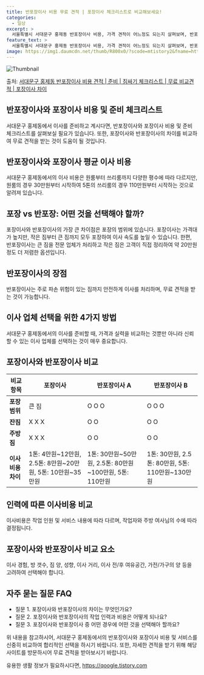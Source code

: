 ```yaml
---
title: 반포장이사 비용 무료 견적 | 포장이사 체크리스트로 비교해보세요!
categories:
  - 일상
excerpt: >
  서울특별시 서대문구 홍제동 반포장이사 비용, 가격 견적이 어느정도 되는지 살펴보며, 반포장이사를 준비함에 있어 짐싸기 준비 체크리스트가 무엇인지 보겠습니다. 마지막으로 포장이사와 차이점을 통해 무료 비교견적으로 어떤 것이 더 합리적인 선택인지 공유 드립니다.서대문구 홍제동 포장이사 견적 샘플 보기 👈 클릭서대문구 홍제동 포장이사 가격 살펴보기 👈 클릭서대문구 홍제동 반포장이사 평균 이사 비용평수서대문구 홍제동 평균 이사 비용원룸 이사9평 이하 (1톤)30만원~투룸/쓰리룸 이사16평 ~ 20평 (2.5톤)80만원~쓰리룸 이사21평 (5톤) ~110만원~우리집 무료 이사견적 받기 👈 클릭포장 vs 반포장: 어떤 것을 선택해야 할까?이사 할 때 포장과 반포장의 가장 큰 차이점은 무엇일까요?포장이사는 1톤..
feature_text: >
  서울특별시 서대문구 홍제동 반포장이사 비용, 가격 견적이 어느정도 되는지 살펴보며, 반포장이사를 준비함에 있어 짐싸기 준비 체크리스트가 무엇인지 보겠습니다. 마지막으로 포장이사와 차이점을 통해 무료 비교견적으로 어떤 것이 더 합리적인 선택인지 공유 드립니다.서대문구 홍제동 포장이사 견적 샘플 보기 👈 클릭서대문구 홍제동 포장이사 가격 살펴보기 👈 클릭서대문구 홍제동 반포장이사 평균 이사 비용평수서대문구 홍제동 평균 이사 비용원룸 이사9평 이하 (1톤)30만원~투룸/쓰리룸 이사16평 ~ 20평 (2.5톤)80만원~쓰리룸 이사21평 (5톤) ~110만원~우리집 무료 이사견적 받기 👈 클릭포장 vs 반포장: 어떤 것을 선택해야 할까?이사 할 때 포장과 반포장의 가장 큰 차이점은 무엇일까요?포장이사는 1톤..
image: https://img1.daumcdn.net/thumb/R800x0/?scode=mtistory2&fname=https%3A%2F%2Fblog.kakaocdn.net%2Fdn%2FYNBnt%2FbtsHbM05B6f%2FO6ZyIerK7gsRIsYeAx9R80%2Fimg.webp
---
```


![Thumbnail](https://img1.daumcdn.net/thumb/R800x0/?scode=mtistory2&fname=https%3A%2F%2Fblog.kakaocdn.net%2Fdn%2FYNBnt%2FbtsHbM05B6f%2FO6ZyIerK7gsRIsYeAx9R80%2Fimg.webp)

<p>출처: <a href="https://qoogle.tistory.com/9920" rel="dofollow">서대문구 홍제동 반포장이사 비용 견적 | 준비 | 짐싸기 체크리스트 | 무료 비교견적 | 포장이사 차이</a> </p>

## 반포장이사와 포장이사 비용 및 준비 체크리스트

서대문구 홍제동에서 이사를 준비하고 계시다면, 반포장이사와 포장이사 비용 및 준비 체크리스트를 살펴보실 필요가 있습니다. 또한, 포장이사와
반포장이사의 차이를 비교하여 무료 견적을 받는 것이 도움이 될 것입니다.

## **반포장이사와 포장이사 평균 이사 비용**

서대문구 홍제동에서의 이사 비용은 원룸부터 쓰리룸까지 다양한 평수에 따라 다르지만, 원룸의 경우 30만원부터 시작하여 5톤의 쓰리룸의 경우
110만원부터 시작하는 것으로 알려져 있습니다.

## **포장 vs 반포장: 어떤 것을 선택해야 할까?**

포장이사와 반포장이사의 가장 큰 차이점은 포장의 범위에 있습니다. 포장이사는 가격대가 높지만, 작은 짐부터 큰 짐까지 모두 포장하여 이사
속도를 높일 수 있습니다. 한편, 반포장이사는 큰 짐을 전문 업체가 처리하고 작은 짐은 고객이 직접 정리하여 약 20만원 정도 더 저렴한
옵션입니다.

## **반포장이사의 장점**

반포장이사는 주로 파손 위험이 있는 짐까지 안전하게 이사를 처리하며, 무료 견적을 받는 것이 가능합니다.

## **이사 업체 선택을 위한 4가지 방법**

서대문구 홍제동에서의 이사를 준비할 때, 가격과 실력을 비교하는 것뿐만 아니라 신뢰할 수 있는 이사 업체를 선택하는 것이 매우 중요합니다.

## **포장이사와 반포장이사 비교**

**비교 항목** | **포장이사** | **반포장이사 A** | **반포장이사 B**  
---|---|---|---  
**포장 범위** | 큰 짐 | O O O | O O O  
**잔짐** | X X X | O O | O O  
**주방짐** | X X X | O O | O O  
**이사비용 차이** | 1톤: 4만원~12만원, 2.5톤: 8만원~20만원, 5톤: 10만원~35만원 | 1톤: 30만원~50만원, 2.5톤: 80만원~100만원, 5톤: 110만원 | 1톤: 30만원, 2.5톤: 80만원, 5톤: 110만원~130만원  
  
## **인력에 따른 이사비용 비교**

이사비용은 작업 인원 및 서비스 내용에 따라 다르며, 작업자와 주방 여사님의 수에 따라 결정됩니다.

## **포장이사와 반포장이사 비교 요소**

이사 경험, 방 갯수, 짐 양, 성향, 이사 거리, 이사 전/후 여유공간, 가전/가구의 양 등을 고려하여 선택해야 합니다.

## **자주 묻는 질문 FAQ**

  * 질문 1. 포장이사와 반포장이사의 차이는 무엇인가요?
  * 질문 2. 포장이사와 반포장이사의 작업 인력과 비용은 어떻게 되나요?
  * 질문 3. 포장이사와 반포장이사 중 어떤 경우에 어떤 것을 선택해아 할까요?

위 내용을 참고하시어, 서대문구 홍제동에서의 반포장이사와 포장이사 비용 및 서비스를 신중히 비교하여 합리적인 선택을 하시기 바랍니다. 또한,
자세한 견적을 받기 위해 해당 사이트를 방문하시어 무료 견적을 받아보시기 바랍니다.

 

유용한 생활 정보가 필요하시다면, <a href="https://qoogle.tistory.com" rel="dofollow">https://qoogle.tistory.com</a>


